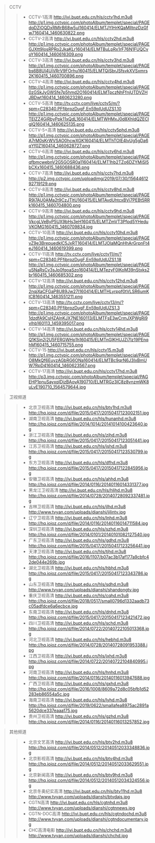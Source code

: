 
>CCTV
>>* CCTV-1高清
http://ivi.bupt.edu.cn/hls/cctv1hd.m3u8
http://p1.img.cctvpic.com/photoAlbum/templet/special/PAGEdqDZjOQDxRMIrB68w5uI160414/ELMTJYlHrKQaMIltnzDzGfw7160414_1460630822.png
>>* CCTV-2高清
http://ivi.bupt.edu.cn/hls/cctv2hd.m3u8
http://p1.img.cctvpic.com/photoAlbum/templet/special/PAGEGJXtt9IosRPRo2JkaKLr160414/ELMTBuLpRx1rF76N1FUQCvoY160414_1460616309.png
>>* CCTV-3高清
http://ivi.bupt.edu.cn/hls/cctv3hd.m3u8
http://p1.img.cctvpic.com/photoAlbum/templet/special/PAGEbs6B8UI4UiVRrV9FOrhu160415/ELMTQjSbrJSfsvkXVSxmrs2K160415_1460700896.png
>>* CCTV-4高清
http://ivi.bupt.edu.cn/hls/cctv4hd.m3u8
http://p1.img.cctvpic.com/photoAlbum/templet/special/PAGE0zGSkJyGWSfe7p5hmd2O160414/ELMTpczNhFfnjUTDVZHJBDwt160414_1460623280.png
>>* CCTV-5高清
http://tv.cctv.com/live/cctv5/m/?spm=C28340.PFfibrpzDugF.En59pIUdUZS1.10
http://p1.img.cctvpic.com/photoAlbum/templet/special/PAGETEIZZ4GiRbyPpk11xQdL160414/ELMTWHMxJ0d8XhldQZEClglQ160414_1460625135.png
>>* CCTV-5+高清
http://ivi.bupt.edu.cn/hls/cctv5phd.m3u8
http://p1.img.cctvpic.com/photoAlbum/templet/special/PAGEA7rM0sKrWVSAO0hcwXGK160414/ELMThTOIE4lvUg5gDa6qYf0Z160414_1460628727.png
>>* CCTV-6高清
http://ivi.bupt.edu.cn/hls/cctv6hd.m3u8
http://p1.img.cctvpic.com/photoAlbum/templet/special/PAGEqfbmcwebnV2G5GOSR0a1160414/ELMT1hb2TZo6DZYMiSI5bCXx160415_1460688436.png
>>* CCTV-7高清
http://ivi.bupt.edu.cn/hls/cctv7hd.m3u8
http://p2.img.cctvpic.com/uploadimg/2019/07/30/1564461292719129.png
>>* CCTV-8高清
http://ivi.bupt.edu.cn/hls/cctv8hd.m3u8
http://p1.img.cctvpic.com/photoAlbum/templet/special/PAGER9i7AU0AMa2t9CzJTltU160415/ELMTAvdUhtcxBVi7PEBt5RRk160415_1460704800.png
>>* CCTV-9高清
http://ivi.bupt.edu.cn/hls/cctv9hd.m3u8
http://p1.img.cctvpic.com/photoAlbum/templet/special/PAGEVkcgLVeByP5UX9bHs3eH160415/ELMTZmVT3Pfpd5YHeduVKOMG160415_1460709834.jpg
>>* CCTV-10高清
http://ivi.bupt.edu.cn/hls/cctv10hd.m3u8
http://p1.img.cctvpic.com/photoAlbum/templet/special/PAGEvZ9e3BrepuedklC5JxRT160414/ELMTJOlaMQnHhArGrpnFt4eJ160414_1460619399.png
>>* CCTV-11高清
http://tv.cctv.com/live/cctv11/m/?spm=C28340.PFfibrpzDugF.En59pIUdUZS1.18
http://p1.img.cctvpic.com/photoAlbum/templet/special/PAGEuSNaRsCv3sJp0fqoaSzo160414/ELMTezyF0lKoM39nStxks2br160415_1460685302.png
>>* CCTV-12高清
http://ivi.bupt.edu.cn/hls/cctv12hd.m3u8
http://p1.img.cctvpic.com/photoAlbum/templet/special/PAGE2nqjXaCFGaP8U89Jw27I160414/ELMTHLyrppf0tVLSR6umKlCB160414_1463551211.png
>>* CCTV-13高清
http://tv.cctv.com/live/cctv13/m/?spm=C28340.PFfibrpzDugF.En59pIUdUZS1.3
http://p1.img.cctvpic.com/photoAlbum/templet/special/PAGE1dzdfA9CsHZAlnKJX7NE160113/ELMTFsE3wCrmJXPWgRi9vlhb160113_1459395017.png
>>* CCTV-14高清
http://ivi.bupt.edu.cn/hls/cctv14hd.m3u8
http://p1.img.cctvpic.com/photoAlbum/templet/special/PAGEQ1KSin2j2U5FERGWHp1h160415/ELMTnGlKHUJZi7lz19PEnqhM160415_1460715755.png
>>* CCTV-15
http://ivi.bupt.edu.cn/hls/cctv15.m3u8
http://p1.img.cctvpic.com/photoAlbum/templet/special/PAGEO8MkQf6EuyzAGbRG6ONa160414/ELMTBc9qrN6J3IxBmUW7RpD4160414_1460623567.png
>>* CCTV-17高清
http://ivi.bupt.edu.cn/hls/cctv17hd.m3u8
http://p3.img.cctvpic.com/photoAlbum/templet/special/PAGEHP1pnuSayxqIDjzBAovA190710/ELMTRGz3lC8z8vnzmWK8uLvE190710_1564579644.jpg


>卫视频道
>>* 北京卫视高清
http://ivi.bupt.edu.cn/hls/btv1hd.m3u8
http://hq.ioioz.com/d/file/2015/0417/20150417123002151.jpg
>>* 湖南卫视高清
http://ivi.bupt.edu.cn/hls/hunanhd.m3u8
http://hq.ioioz.com/d/file/2014/1014/20141014100423640.jpg
>>* 浙江卫视高清
http://ivi.bupt.edu.cn/hls/zjhd.m3u8
http://hq.ioioz.com/d/file/2015/0417/20150417123051441.jpg
>>* 江苏卫视高清
http://ivi.bupt.edu.cn/hls/jshd.m3u8
http://hq.ioioz.com/d/file/2015/0417/20150417123530799.jpg
>>* 东方卫视高清
http://ivi.bupt.edu.cn/hls/dfhd.m3u8
http://hq.ioioz.com/d/file/2015/0417/20150417122845956.jpg
>>* 安徽卫视高清
http://ivi.bupt.edu.cn/hls/ahhd.m3u8
http://hq.ioioz.com/d/file/2014/0116/20140116014331377.jpg
>>* 黑龙江卫视高清
http://ivi.bupt.edu.cn/hls/hljhd.m3u8
http://hq.ioioz.com/d/file/2014/0728/20140728092337481.jpg
>>* 吉林卫视高清
http://ivi.bupt.edu.cn/hls/jlhd.m3u8
http://www.tvyan.com/uploads/dianshi/jilintv.jpg
>>* 辽宁卫视高清
http://ivi.bupt.edu.cn/hls/lnhd.m3u8
http://hq.ioioz.com/d/file/2014/0116/20140116014711584.jpg
>>* 深圳卫视高清
http://ivi.bupt.edu.cn/hls/szhd.m3u8
http://hq.ioioz.com/d/file/2014/0101/20140101082127540.jpg
>>* 广东卫视高清
http://ivi.bupt.edu.cn/hls/gdhd.m3u8
http://hq.ioioz.com/d/file/2015/0417/20150417123256441.jpg
>>* 天津卫视高清
http://ivi.bupt.edu.cn/hls/tjhd.m3u8
http://hq.ioioz.com/d/file/2016/1107/b07ac3b17af177a9cbfc42de044e269b.jpg
>>* 湖北卫视高清
http://ivi.bupt.edu.cn/hls/hbhd.m3u8
http://hq.ioioz.com/d/file/2015/0417/20150417123343786.jpg
>>* 山东卫视高清
http://ivi.bupt.edu.cn/hls/sdhd.m3u8
http://www.tvyan.com/uploads/dianshi/shandongtv.jpg
>>* 重庆卫视高清
http://ivi.bupt.edu.cn/hls/cqhd.m3u8
http://hq.ioioz.com/d/file/2018/0517/small0796d1332aadb73c05adfdce6a6ecbce.jpg
>>* 东南卫视高清
http://ivi.bupt.edu.cn/hls/dnhd.m3u8
http://hq.ioioz.com/d/file/2015/0417/20150417123421472.jpg
>>* 四川卫视高清
http://ivi.bupt.edu.cn/hls/schd.m3u8
http://hq.ioioz.com/d/file/2014/0722/20140722105013368.jpg
>>* 河北卫视高清
http://ivi.bupt.edu.cn/hls/hebhd.m3u8
http://hq.ioioz.com/d/file/2014/0728/20140728091953388.jpg
>>* 江西卫视高清
http://ivi.bupt.edu.cn/hls/jxhd.m3u8
http://hq.ioioz.com/d/file/2014/0722/20140722104840995.jpg
>>* 河南卫视高清
http://ivi.bupt.edu.cn/hls/hnhd.m3u8
http://hq.ioioz.com/d/file/2014/0116/20140116013947688.jpg
>>* 广西卫视高清
http://ivi.bupt.edu.cn/hls/gxhd.m3u8
http://hq.ioioz.com/d/file/2016/1008/8609a72d8c05bfb1d52283eb86554a5c.jpg
>>* 海南卫视高清
http://ivi.bupt.edu.cn/hls/lyhd.m3u8
http://hq.ioioz.com/d/file/2019/0622/smallafea8975ac2891a5620dce337eaaa175.jpg
>>* 贵州卫视高清
http://ivi.bupt.edu.cn/hls/gzhd.m3u8
http://hq.ioioz.com/d/file/2014/0116/20140116013257852.jpg

>其他频道
>>* 北京文艺高清
http://ivi.bupt.edu.cn/hls/btv2hd.m3u8
http://hq.ioioz.com/d/file/2014/0512/20140512033348836.jpg
>>* 北京影视高清
http://ivi.bupt.edu.cn/hls/btv4hd.m3u8
http://hq.ioioz.com/d/file/2014/0512/20140512033629551.jpg
>>* 北京新闻高清
http://ivi.bupt.edu.cn/hls/btv9hd.m3u8
http://hq.ioioz.com/d/file/2014/0512/20140512034324556.jpg
>>* 北京冬奥纪实高清
http://ivi.bupt.edu.cn/hls/btv11hd.m3u8
http://www.tvyan.com/uploads/dianshi/btvdajs.jpg
>>* CGTN高清
http://ivi.bupt.edu.cn/hls/cgtnhd.m3u8
http://www.tvyan.com/uploads/dianshi/cgtnnews.jpg
>>* CGTN-DOC高清
http://ivi.bupt.edu.cn/hls/cgtndochd.m3u8
http://www.tvyan.com/uploads/dianshi/cgtndocumentary.jpg
>>* CHC高清电影
http://ivi.bupt.edu.cn/hls/chchd.m3u8
http://www.tvyan.com/uploads/dianshi/chchd.jpg

